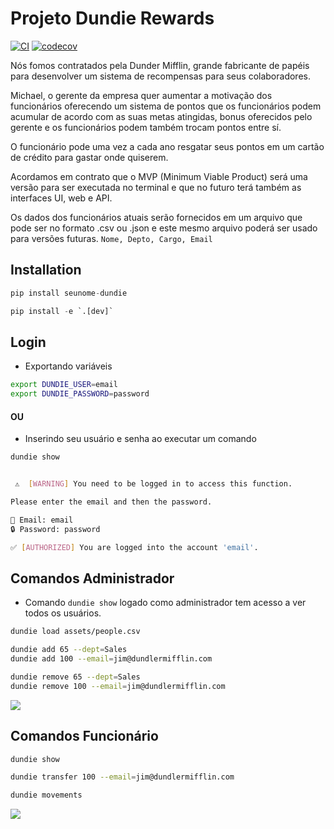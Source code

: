 # Projeto Dundie Rewards

[![CI](https://github.com/AyslanBatista/dundie-rewards/actions/workflows/main.yml/badge.svg)](https://github.com/AyslanBatista/dundie-rewards/actions/workflows/main.yml) [![codecov](https://codecov.io/gh/AyslanBatista/dundie-rewards/branch/main/graph/badge.svg?token=5XYHAT14V0)](https://codecov.io/gh/AyslanBatista/dundie-rewards)

Nós fomos contratados pela Dunder Mifflin, grande fabricante de papéis para desenvolver um sistema
de recompensas para seus colaboradores.

Michael, o gerente da empresa quer aumentar a motivação dos funcionários oferecendo um sistema
de pontos que os funcionários podem acumular de acordo com as suas metas atingidas, bonus oferecidos
pelo gerente e os funcionários podem também trocam pontos entre sí.

O funcionário pode uma vez a cada ano resgatar seus pontos em um cartão de crédito para gastar onde
quiserem.

Acordamos em contrato que o MVP (Minimum Viable Product) será uma versão para ser executada no terminal
e que no futuro terá também as interfaces UI, web e API.

Os dados dos funcionários atuais serão fornecidos em um arquivo que pode ser no formato .csv ou .json
e este mesmo arquivo poderá ser usado para versões futuras. `Nome, Depto, Cargo, Email`


## Installation

```py
pip install seunome-dundie
```

```py
pip install -e `.[dev]`
```

## Login
- Exportando variáveis
```bash
export DUNDIE_USER=email
export DUNDIE_PASSWORD=password
```


#### OU

- Inserindo seu usuário e senha ao executar um comando
```bash
dundie show
```
```bash

 ⚠  [WARNING] You need to be logged in to access this function.

Please enter the email and then the password.

👤 Email: email
🔒 Password: password

✅ [AUTHORIZED] You are logged into the account 'email'.
```

## Comandos Administrador
- Comando `dundie show` logado como administrador tem acesso a ver todos os usuários.
```bash
dundie load assets/people.csv
```
```bash
dundie add 65 --dept=Sales
dundie add 100 --email=jim@dundlermifflin.com
```
```bash
dundie remove 65 --dept=Sales
dundie remove 100 --email=jim@dundlermifflin.com
```

![](./assets/Administrador.gif)

## Comandos Funcionário
```bash
dundie show
```
```bash
dundie transfer 100 --email=jim@dundlermifflin.com
```
```bash
dundie movements
```
![](./assets/funcionario.gif)

